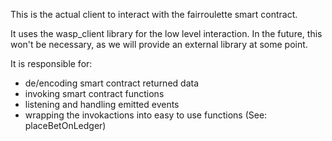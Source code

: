 This is the actual client to interact with the fairroulette smart contract.

It uses the wasp_client library for the low level interaction. In the future, this won't be necessary,
as we will provide an external library at some point.   


It is responsible for: 
* de/encoding smart contract returned data
* invoking smart contract functions
* listening and handling emitted events
* wrapping the invokactions into easy to use functions (See: placeBetOnLedger)

